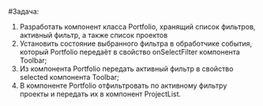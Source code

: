 #Задача:
1. Разработать компонент класса Portfolio, хранящий список фильтров, активный фильтр, а также список проектов
2. Установить состояние выбранного фильтра в обработчике события, который Portfolio передаёт в свойство onSelectFilter компонента Toolbar;
3. Из компонента Portfolio передать активный фильтр в свойство selected компонента Toolbar;
4. В компоненте Portfolio отфильтровать по активному фильтру проекты и передать их в компонент ProjectList.